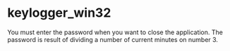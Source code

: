# keylogger_win32

You must enter the password when you want to close the application. The password is result of dividing a number of current minutes on number 3.
